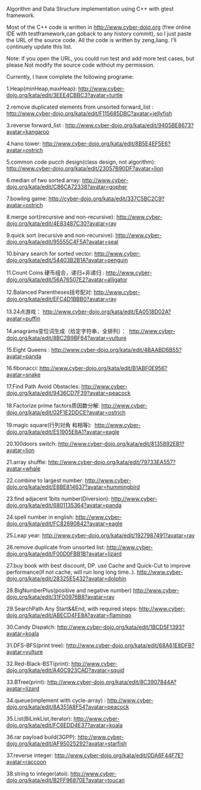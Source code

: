  Algorithm and Data Structure implementation using C++ with gtest framework.
 
 Most of the C++ code is written in http://www.cyber-dojo.org (free online IDE with testframework,can goback to any history commit), so I just paste the URL of the source code. All the code is  written by zeng,liang. I'll continuely update this list.
 
 Note: if you open the URL, you could run test and add more test cases, but please Not modify the source code without my permission.
 
 Currently, I have complete the following programe:
 
 1.Heap(minHeap,maxHeap):   http://www.cyber-dojo.org/kata/edit/3EEE4CBBC3?avatar=turtle
 
 2.remove duplicated elements from unsorted forward_list : http://www.cyber-dojo.org/kata/edit/F115685DBC?avatar=jellyfish
 
 3.reverse forward_list : http://www.cyber-dojo.org/kata/edit/9405BE8673?avatar=kangaroo
 
 4.hano tower: http://www.cyber-dojo.org/kata/edit/8B5E4EF5E6?avatar=ostrich
 
 5.common code pucch design(class design, not algorithm):  http://www.cyber-dojo.org/kata/edit/23057B90DF?avatar=lion
 
 6.median of two sorted array:  http://www.cyber-dojo.org/kata/edit/C86CA72338?avatar=gopher
 
 7.bowling game:   http://cyber-dojo.org/kata/edit/337C5BC2C9?avatar=ostrich
 
 8.merge sort(recursive and non-recursive): http://www.cyber-dojo.org/kata/edit/4E83487C30?avatar=ray 
 
 9.quick sort (recursive and non-recursive):  http://www.cyber-dojo.org/kata/edit/95555C4F5A?avatar=seal 
 
 10.binary search for sorted vector: http://www.cyber-dojo.org/kata/edit/54403B2B1A?avatar=penguin
 
 11.Count Coins 硬币组合，递归+非递归 :  http://www.cyber-dojo.org/kata/edit/56A76507E2?avatar=alligator
 
 12.Balanced Parentheses括号配对: http://www.cyber-dojo.org/kata/edit/EFC4D1BBB0?avatar=ray 
 
 13.24点游戏： http://www.cyber-dojo.org/kata/edit/EA0518D02A?avatar=puffin 
 
 14.anagrams变位词生成（给定字符串，全排列）：  http://www.cyber-dojo.org/kata/edit/8BC2B9BF64?avatar=vulture   

 15.Eight Queens : http://www.cyber-dojo.org/kata/edit/4BAABD6B55?avatar=panda
 
 16.fibonacci:  http://www.cyber-dojo.org/kata/edit/B1ABF0E956?avatar=snake
 
 17.Find Path Avoid Obstacles: http://www.cyber-dojo.org/kata/edit/9436CD7F39?avatar=peacock
 
 18.Factorize prime factors质因数分解:  http://www.cyber-dojo.org/kata/edit/02F1E2DDCE?avatar=ostrich
 
 19.magic square(行列对角 和相等):  http://www.cyber-dojo.org/kata/edit/E51905E8A1?avatar=eagle
 
 20.100doors switch: http://www.cyber-dojo.org/kata/edit/8135892EB1?avatar=lion

 21.array shuffle: http://www.cyber-dojo.org/kata/edit/79733EA557?avatar=whale
 
 22.combine to largest number:  http://www.cyber-dojo.org/kata/edit/E8BE814637?avatar=hummingbird 
 
 23.find adjacent 1bits number(Diversion): http://www.cyber-dojo.org/kata/edit/6801135364?avatar=panda 
 
 24.spell number in english: http://www.cyber-dojo.org/kata/edit/FC82690842?avatar=eagle 
 
 25.Leap year: http://www.cyber-dojo.org/kata/edit/1927987491?avatar=ray
 
 26.remove duplicate from unsorted list: http://www.cyber-dojo.org/kata/edit/F00D0FBB1B?avatar=lizard
 
 27.buy book with best discount, DP. use Cache and Quick-Cut to improve performance(if not cache, will run long long time..).  http://www.cyber-dojo.org/kata/edit/28325E5432?avatar=dolphin 
 
 28.BigNumberPlus(positive and negative number) http://www.cyber-dojo.org/kata/edit/31F00976B8?avatar=ray 
 
 29.SearchPath Any Start&&End, with required steps: http://www.cyber-dojo.org/kata/edit/ABECD4FE8A?avatar=flamingo
 
 30.Candy Dispatch: http://www.cyber-dojo.org/kata/edit/1BCD5F1393?avatar=koala
 
 31.DFS-BFS(print tree):  http://www.cyber-dojo.org/kata/edit/68A61E8DFB?avatar=vulture
 
 32.Red-Black-BST(print): http://www.cyber-dojo.org/kata/edit/A40C923CAD?avatar=squid

 33.BTree(print):  http://www.cyber-dojo.org/kata/edit/8C3907844A?avatar=lizard
 
 34.queue(implement with cycle-array) :  http://www.cyber-dojo.org/kata/edit/8A351A8F54?avatar=peacock

 35.List(BiLinkList,iterator):   http://www.cyber-dojo.org/kata/edit/FC6EDD4E37?avatar=koala
 
 36.rar payload build(3GPP):  http://www.cyber-dojo.org/kata/edit/AF95025292?avatar=starfish 
 
 37.reverse integer:  http://www.cyber-dojo.org/kata/edit/0DA6F44F7E?avatar=raccoon
 
 38.string to integer(atoi):  http://www.cyber-dojo.org/kata/edit/B2FF96870E?avatar=toucan
